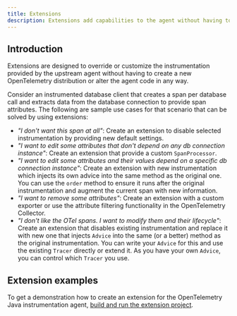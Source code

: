 ```yaml
---
title: Extensions
description: Extensions add capabilities to the agent without having to create a separate distribution.
---
```


## Introduction

Extensions are designed to override or customize the instrumentation provided by the upstream agent without having to
create a new OpenTelemetry distribution or alter the agent code in any way.

Consider an instrumented database client that creates a span per database call and extracts data from the database
connection to provide span attributes. The following are sample use cases for that scenario that can be solved by using
extensions:

* _"I don't want this span at all"_: 
  Create an extension to disable selected instrumentation by providing new default settings.
* _"I want to edit some attributes that don't depend on any db connection instance"_:
  Create an extension that provide a custom `SpanProcessor`.
* _"I want to edit some attributes and their values depend on a specific db connection instance"_:
  Create an extension with new instrumentation which injects its own advice into the same method as the original one.
  You can use the `order` method to ensure it runs after the original instrumentation and augment the current span
  with new information.
* _"I want to remove some attributes"_: Create an extension with a custom exporter or use the attribute filtering
  functionality in the OpenTelemetry Collector.
* _"I don't like the OTel spans. I want to modify them and their lifecycle"_:
  Create an extension that disables existing instrumentation and replace it with new one that injects `Advice` into the
   same (or a better) method as the original instrumentation. You can write your `Advice` for this and use the existing
    `Tracer` directly or extend it. As you have your own `Advice`, you can control which `Tracer` you use.

## Extension examples

To get a demonstration how to create an extension for the OpenTelemetry Java instrumentation agent, [build and run the
extension project](https://github.com/open-telemetry/opentelemetry-java-instrumentation/tree/main/examples/extension).
